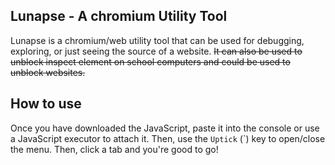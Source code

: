 ## Lunapse - A chromium Utility Tool
Lunapse is a chromium/web utility tool that can be used for debugging, exploring, or just seeing the source of a website. ~~It can also be used to unblock inspect element on school computers and could be used to unblock websites.~~ 

## How to use
Once you have downloaded the JavaScript, paste it into the console or use a JavaScript executor to attach it. Then, use the `Uptick` (`) key to open/close the menu. Then, click a tab and you're good to go!

